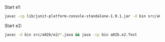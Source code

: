 Start e1:

```bash
javac -cp lib/junit-platform-console-standalone-1.9.1.jar -d bin src/a02b/e1/*.java && java -jar lib/junit-platform-console-standalone-1.9.1.jar -cp bin --scan-classpath
```

Start e2:

```bash
javac -d bin src/a02b/e2/*.java && java -cp bin a02b.e2.Test
```
